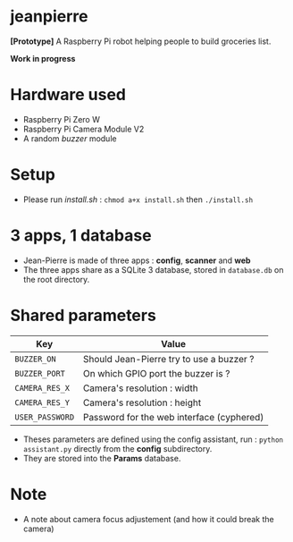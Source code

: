 # jeanpierre
**[Prototype]** A Raspberry Pi robot helping people to build groceries list.

**Work in progress**

# Hardware used
* Raspberry Pi Zero W
* Raspberry Pi Camera Module V2
* A random *buzzer* module

# Setup
* Please run *install.sh* : `chmod a+x install.sh` then `./install.sh`

# 3 apps, 1 database
* Jean-Pierre is made of three apps : **config**, **scanner** and **web**
* The three apps share as a SQLite 3 database, stored in `database.db` on the root directory.

# Shared parameters
Key | Value
----| -----
`BUZZER_ON` | Should Jean-Pierre try to use a buzzer ?
`BUZZER_PORT` | On which GPIO port the buzzer is ? 
`CAMERA_RES_X` | Camera's resolution : width
`CAMERA_RES_Y` | Camera's resolution : height
`USER_PASSWORD` | Password for the web interface (cyphered) 

* Theses parameters are defined using the config assistant, run : `python assistant.py` directly from the **config** subdirectory.
* They are stored into the **Params** database.

# Note 
* A note about camera focus adjustement (and how it could break the camera)
